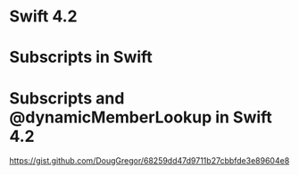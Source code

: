 # Swift 4.2

# Subscripts in Swift

# Subscripts and @dynamicMemberLookup in Swift 4.2

https://gist.github.com/DougGregor/68259dd47d9711b27cbbfde3e89604e8
